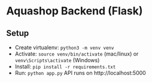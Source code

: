 # Aquashop Backend (Flask)
## Setup
- Create virtualenv: `python3 -m venv venv` 
- Activate: `source venv/bin/activate` (mac/linux) or `venv\Scripts\activate` (Windows)
- Install: `pip install -r requirements.txt`
- Run: `python app.py`
API runs on http://localhost:5000
